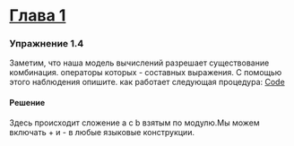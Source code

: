# [Глава 1](../index.md#Глава-1-Построение-абстракций-с-помощью-процедур)

### Упражнение 1.4
Заметим, что наша модель вычислений разрешает существование комбинация. операторы которых - составных выражения. С помощью этого наблюдения опишите. как работает следующая процедура:
[Code](../../src/chapter1/1.4.rkt) 
#### Решение
Здесь происходит сложение a c b взятым по модулю.Мы можем включать + и - в любые языковые конструкции. 

